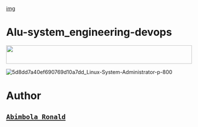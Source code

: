 [img](https://start.alueducation.com/resource/1568810909000/AluLogoForAdmissions)

# Alu-system_engineering-devops
<img width="100%" height="50" src="https://i.imgur.com/dBaSKWF.gif" />

![5d8dd7a40ef690769d10a7dd_Linux-System-Administrator-p-800](https://github.com/Ronnie5562/alu-system_engineering-devops/assets/110787129/325c0f6c-b934-4805-b91a-2188bcc3b57e)

# Author
## [`Abimbola Ronald`](https://www.linkedin.com/in/abimbola-ronald-977299224/)
